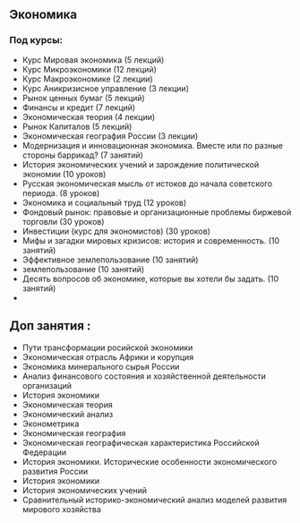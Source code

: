 ## Экономика
### Под курсы:
* Курс Мировая экономика (5 лекций)
* Курс Микроэкономики (12 лекций)
* Курс Макроэкономике (2 лекции)
* Курс Аникризисное управление (3 лекции)
* Рынок ценных бумаг (5 лекций)
* Финансы и кредит (7 лекций)
* Экономическая теория (4 лекции)
* Рынок Капиталов (5 лекций)
* Экономическая география России (3 лекции)
* Модернизация и инновационная экономика. Вместе или по разные стороны баррикад? (7 занятий)
* История экономических учений и зарождение политической экономии (10 уроков)
* Русская экономическая мысль от истоков до начала советского периода. (8 уроков)
* Экономика и социальный труд (12 уроков)
* Фондовый рынок: правовые и организационные проблемы биржевой торговли (30 уроков)
* Инвестиции (курс для экономистов) (30 уроков)
* Мифы и загадки мировых кризисов: история и современность. (10 занятий)
* Эффективное землепользование (10 занятий)
* землепользование (10 занятий)
* Десять вопросов об экономике, которые вы хотели бы задать. (10 занятий)
*
## Доп занятия : 
 - Пути трансформации росийской экономики
 - Экономическая отрасль Африки и корупция
 - Экономика минерального сырья России
 - Анализ финансового состояния и хозяйственной деятельности организаций
 - История экономики
 - Экономическая теория
 - Экономический анализ
 - Эконометрика
 - Экономическая география
 - Экономическая географическая характеристика Российской Федерации
 - История экономики. Исторические особенности экономического развития России
 - История экономики
 - История экономических учений
 - Сравнительный историко-экономический анализ моделей развития мирового хозяйства
